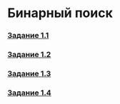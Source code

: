 # Бинарный поиск

### [Задание 1.1](1.1)
### [Задание 1.2](1.2)
### [Задание 1.3](1.3)
### [Задание 1.4](1.4)